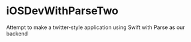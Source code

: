 # iOSDevWithParseTwo
Attempt to make a twitter-style application using Swift with Parse as our backend
